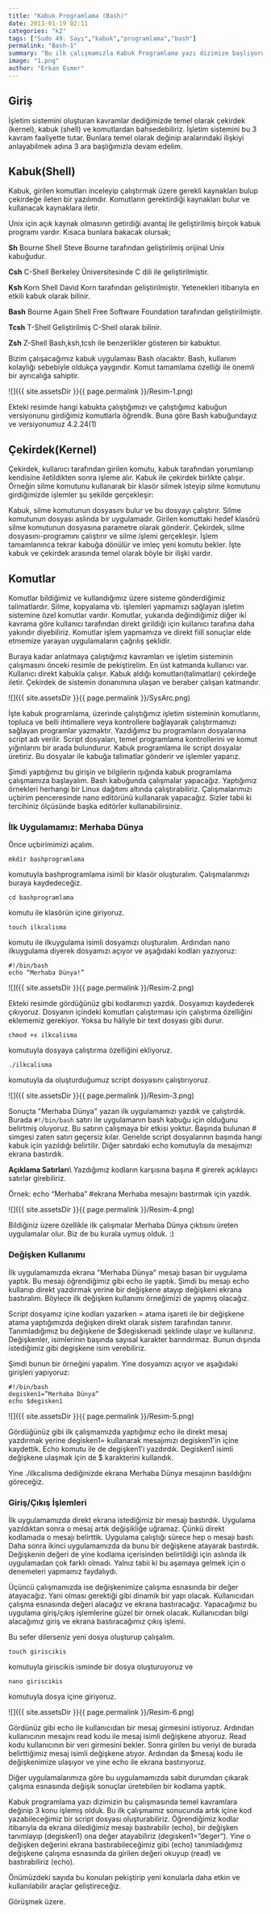 ```yaml
---
title: "Kabuk Programlama (Bash)"
date: 2013-01-19 02:11
categories: "k2"
tags: ["Sudo 49. Sayı","kabuk","programlama","bash"]
permalink: "Bash-1"
summary: "Bu ilk çalışmamızla Kabuk Programlama yazı dizimize başlıyoruz. Amacımız kabuk programlama konusuna giriş seviyeden başlayıp kendi işlemlerimizi yapabilecek seviyeye gelmektir."
image: "1.png"
author: "Erkan Esmer"
---
```

## Giriş

İşletim sistemini oluşturan kavramlar dediğimizde temel olarak çekirdek (kernel), kabuk (shell) ve komutlardan bahsedebiliriz. İşletim sistemini bu 3 kavram faaliyette tutar. Bunlara temel olarak değinip aralarındaki ilişkiyi anlayabilmek adına 3 ara başlığımızla devam edelim.

## Kabuk(Shell)

Kabuk, girilen komutları inceleyip çalıştırmak üzere gerekli kaynakları bulup çekirdeğe ileten bir yazılımdır. Komutların gerektirdiği kaynakları bulur ve kullanacak kaynaklara iletir.

Unix için açık kaynak olmasının getirdiği avantaj ile geliştirilmiş birçok kabuk programı vardır.
Kısaca bunlara bakacak olursak;

**Sh**
Bourne Shell
Steve Bourne tarafından geliştirilmiş orijinal Unix kabuğudur.

**Csh**
C-Shell
Berkeley Üniversitesinde C dili ile geliştirilmiştir.

**Ksh**
Korn Shell
David Korn tarafından geliştirilmiştir. Yetenekleri itibarıyla en etkili kabuk olarak bilinir.

**Bash**
Bourne Again Shell
Free Software Foundation tarafından geliştirilmiştir.

**Tcsh**
T-Shell
Geliştirilmiş C-Shell olarak bilinir.

**Zsh**
Z-Shell
Bash,ksh,tcsh ile benzerlikler gösteren bir kabuktur.

Bizim çalışacağımız kabuk uygulaması Bash olacaktır. Bash, kullanım kolaylığı sebebiyle oldukça yaygındır. Komut tamamlama özelliği ile önemli bir ayrıcalığa sahiptir.

![]({{ site.assetsDir }}{{ page.permalink }}/Resim-1.png)

Ekteki resimde hangi kabukta çalıştığımızı ve çalıştığımız kabuğun versiyonunu girdiğimiz komutlarla öğrendik. Buna göre Bash kabuğundayız ve versiyonumuz 4.2.24(1)

## Çekirdek(Kernel)

Çekirdek, kullanıcı tarafından girilen komutu, kabuk tarafından yorumlanıp kendisine iletildikten sonra işleme alır. Kabuk ile çekirdek birlikte çalışır. Örneğin silme komutunu kullanarak bir klasör silmek isteyip silme komutunu girdiğimizde işlemler şu şekilde gerçekleşir:

Kabuk,  silme komutunun dosyasını bulur ve bu dosyayı çalıştırır. Silme komutunun dosyası aslında bir uygulamadır. Girilen komuttaki hedef klasörü silme komutunun dosyasına parametre olarak gönderir. Çekirdek, silme dosyasını-programını çalıştırır ve silme işlemi gerçekleşir. İşlem tamamlanınca tekrar kabuğa dönülür ve imleç yeni komutu bekler. İşte kabuk ve çekirdek arasında temel olarak böyle bir ilişki vardır.

## Komutlar

Komutlar bildiğimiz ve kullandığımız üzere sisteme gönderdiğimiz talimatlardır. Silme, kopyalama vb. işlemleri yapmamızı sağlayan işletim sistemine özel komutlar vardır. Komutlar, yukarıda değindiğimiz diğer iki kavrama göre kullanıcı tarafından direkt girildiği için kullanıcı tarafına daha yakındır diyebiliriz. Komutlar işlem yapmamıza ve direkt fiilî sonuçlar elde etmemize yarayan uygulamaların çağrılış şeklidir.

Buraya kadar anlatmaya çalıştığımız kavramları ve işletim sisteminin çalışmasını önceki resimle de pekiştirelim. En üst katmanda kullanıcı var. Kullanıcı direkt kabukla çalışır. Kabuk aldığı komutları(talimatları) çekirdeğe iletir. Çekirdek de sistemin donanımına ulaşan ve beraber çalışan katmandır.

![]({{ site.assetsDir }}{{ page.permalink }}/SysArc.png)

İşte kabuk programlama, üzerinde çalıştığımız işletim sisteminin komutlarını, topluca ve belli ihtimallere veya kontrollere bağlayarak çalıştırmamızı sağlayan programlar yazmaktır. Yazdığımız bu programların dosyalarına script adı verilir. Script dosyaları, temel programlama kontrollerini ve komut yığınlarını bir arada bulundurur. Kabuk programlama ile script dosyalar üretiriz. Bu dosyalar ile kabuğa talimatlar gönderir ve işlemler yaparız.

Şimdi yaptığımız bu girişin ve bilgilerin ışığında kabuk programlama çalışmamıza başlayalım. Bash kabuğunda çalışmalar yapacağız. Yaptığımız örnekleri herhangi bir Linux dağıtımı altında çalıştırabiliriz. Çalışmalarımızı uçbirim penceresinde nano editörünü kullanarak yapacağız. Sizler tabii ki tercihiniz ölçüsünde başka editörler kullanabilirsiniz.

### İlk Uygulamamız: Merhaba Dünya

Önce uçbirimimizi açalım.

```
mkdir bashprogramlama
```

komutuyla bashprogramlama isimli bir klasör oluşturalım. Çalışmalarımızı buraya kaydedeceğiz.

```
cd bashprogramlama
```

komutu ile klasörün içine giriyoruz.

```
touch ilkcalisma
```

komutu ile ilkuygulama isimli dosyamızı oluşturalım. Ardından nano ilkuygulama diyerek dosyamızı açıyor ve aşağıdaki kodları yazıyoruz:

```
#!/bin/bash
echo “Merhaba Dünya!”
```


![]({{ site.assetsDir }}{{ page.permalink }}/Resim-2.png)


Ekteki resimde gördüğünüz gibi kodlarımızı yazdık. Dosyamızı kaydederek çıkıyoruz.
Dosyanın içindeki komutları çalıştırması için çalıştırma özelliğini eklememiz gerekiyor. Yoksa bu hâliyle bir text dosyası gibi durur.

```
chmod +x ilkcalisma
```

komutuyla dosyaya çalıştırma özelliğini ekliyoruz.

```
./ilkcalisma
```

komutuyla da oluşturduğumuz script dosyasını çalıştırıyoruz.


![]({{ site.assetsDir }}{{ page.permalink }}/Resim-3.png)


Sonuçta "Merhaba Dünya" yazan ilk uygulamamızı yazdık ve çalıştırdık. Burada `#!/bin/bash` satırı ile uygulamanın bash kabuğu için olduğunu belirtmiş oluyoruz. Bu satırın çalışmaya bir etkisi yoktur.
Başında bulunan # simgesi zaten satırı geçersiz kılar. Genelde script dosyalarının başında hangi kabuk için yazıldığı belirtilir. Diğer satırdaki echo komutuyla da mesajımızı ekrana bastırdık.

**Açıklama Satırları**\\
Yazdığımız kodların karşısına başına # girerek açıklayıcı satırlar girebiliriz.

Örnek: echo “Merhaba”  #ekrana Merhaba mesajını bastırmak için yazdık.

![]({{ site.assetsDir }}{{ page.permalink }}/Resim-4.png)

Bildiğiniz üzere özellikle ilk çalışmalar Merhaba Dünya çıktısını üreten uygulamalar olur. Biz de bu kurala uymuş olduk. :)


### Değişken Kullanımı

İlk uygulamamızda ekrana "Merhaba Dünya" mesajı basan bir uygulama yaptık. Bu mesajı öğrendiğimiz gibi echo ile yaptık. Şimdi bu mesajı echo kullanıp direkt yazdırmak yerine bir değişkene atayıp değişkeni ekrana bastıralım. Böylece ilk değişken kullanımı örneğimizi de yapmış olacağız.

Script dosyamız içine kodları yazarken = atama işareti ile bir değişkene atama yaptığımızda değişken direkt olarak sistem tarafından tanınır. Tanımladığımız bu değişkene de $degiskenadi şeklinde ulaşır ve kullanırız. Değişkenler, isimlerinin başında sayısal karakter barındırmaz. Bunun dışında istediğimiz gibi degişkene isim verebiliriz.

Şimdi bunun bir örneğini yapalım. Yine dosyamızı açıyor ve aşağıdaki girişleri yapıyoruz:

```
#!/bin/bash
degisken1=”Merhaba Dünya”
echo $degisken1
```

![]({{ site.assetsDir }}{{ page.permalink }}/Resim-5.png)


Gördüğünüz gibi ilk çalışmamızda yaptığımız echo ile direkt mesaj yazdırmak yerine degisken1= kullanarak mesajımızı degisken1'in içine kaydettik. Echo komutu ile de degişken1'i yazdırdık. Degisken1 isimli değişkene ulaşmak için de $ karakterini kullandık.

Yine ./ilkcalisma dediğinizde ekrana Merhaba Dünya mesajının basıldığını göreceğiz.

### Giriş/Çıkış İşlemleri

İlk uygulamamızda direkt ekrana istediğimiz bir mesajı bastırdık. Uygulama yazıldıktan sonra o mesaj artık değişikliğe uğramaz. Çünkü direkt kodlamada o mesajı belirttik. Uygulama çalıştığı sürece hep o mesajı bastı. Daha sonra ikinci uygulamamızda da bunu bir değişkene atayarak bastırdık. Değişkenin değeri de yine kodlama içerisinden belirtildiği için aslında ilk uygulamadan çok farklı olmadı. Yalnız tabii ki bu aşamaya gelmek için o denemeleri yapmamız faydalıydı.

Üçüncü çalışmamızda ise değişkenimize çalışma esnasında bir değer atayacağız. Yani olması gerektiği gibi dinamik bir yapı olacak. Kullanıcıdan çalışma esnasında değeri alacağız ve ekrana bastıracağız. Yapacağımız bu uygulama giriş/çıkış işlemlerine güzel bir örnek olacak. Kullanıcıdan bilgi alacağımız giriş ve ekrana bastıracağımız çıkış işlemi.

Bu sefer dilerseniz yeni dosya oluşturup çalışalım.

```
touch giriscikis
```

komutuyla giriscikis isminde bir dosya oluşturuyoruz ve

```
nano giriscikis
```

komutuyla dosya içine giriyoruz.

![]({{ site.assetsDir }}{{ page.permalink }}/Resim-6.png)

Gördünüz gibi echo ile kullanıcıdan bir mesaj girmesini istiyoruz. Ardından kullanıcının mesajını read kodu ile mesaj isimli değişkene atıyoruz. Read kodu kullanıcının bir veri girmesini bekler. Sonra girilen bu veriyi de burada belirttiğimiz mesaj isimli değişkene atıyor. Ardından da $mesaj kodu ile değişkenimize ulaşıyor ve yine echo ile ekrana bastırıyoruz.

Diğer uygulamalarımıza göre bu uygulamamızda sabit durumdan çıkarak çalışma esnasında değişik sonuçlar üretebilen bir kodlama yaptık.

Kabuk programlama yazı dizimizin bu çalışmasında temel kavramlara değinip 3 konu işlemiş olduk. Bu ilk çalışmamız sonucunda artık içine kod yazabileceğimiz bir script dosyası oluşturabiliriz. Öğrendiğimiz kodlar itibarıyla da ekrana dilediğimiz mesajı bastırabilir (echo), bir değişken tanımlayıp (degisken1) ona değer atayabiliriz (degisken1=”deger”). Yine o değişken değerini ekrana bastırabileceğimiz gibi (echo) tanımladığımız değişkene çalışma esnasında da girilen değeri okuyup (read) ve bastırabiliriz (echo).

Önümüzdeki sayıda bu konuları pekiştirip yeni konularla daha etkin ve kullanılabilir araçlar geliştireceğiz.

Görüşmek üzere.
